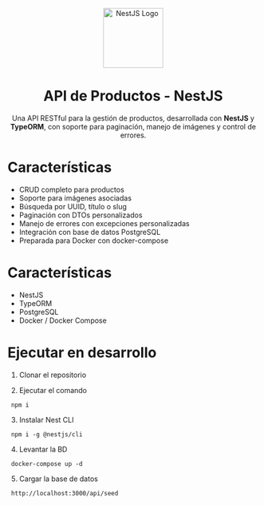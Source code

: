 <p align="center"> <a href="https://nestjs.com/" target="_blank"> <img src="https://nestjs.com/img/logo-small.svg" width="120" alt="NestJS Logo"/> </a> </p> <h1 align="center"> API de Productos - NestJS</h1> <p align="center">Una API RESTful para la gestión de productos, desarrollada con <strong>NestJS</strong> y <strong>TypeORM</strong>, con soporte para paginación, manejo de imágenes y control de errores.</p>

# Características
- CRUD completo para productos
- Soporte para imágenes asociadas
- Búsqueda por UUID, título o slug
- Paginación con DTOs personalizados
- Manejo de errores con excepciones personalizadas
- Integración con base de datos PostgreSQL
- Preparada para Docker con docker-compose

# Características
- NestJS
- TypeORM
- PostgreSQL
- Docker / Docker Compose

# Ejecutar en desarrollo
 1. Clonar el repositorio

 2. Ejecutar el comando 
 ```
  npm i
 ```

 3. Instalar Nest CLI
 ```
  npm i -g @nestjs/cli
 ```

 4. Levantar la BD
 ```
  docker-compose up -d
 ```

 5. Cargar la base de datos
 ```
  http://localhost:3000/api/seed
 ```



